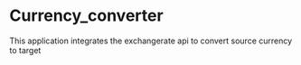 # Currency_converter
This application integrates the exchangerate api to convert source currency to target
